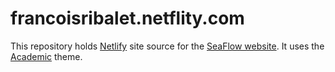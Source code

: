 # francoisribalet.netflity.com

This repository holds [Netlify](https://netlify.com) site source for the [SeaFlow website](https://francoisribalet.netflity.com). It uses the [Academic](https://sourcethemes.com/academic) theme.